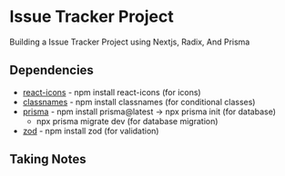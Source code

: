 # Issue Tracker Project

Building a Issue Tracker Project using Nextjs, Radix, And Prisma

<!-- Image Section -->

## Dependencies

-  [react-icons](https://react-icons.github.io/react-icons/) - npm install react-icons (for icons)
-  [classnames](https://www.npmjs.com/package/classnames) - npm install classnames (for conditional classes)
-  [prisma](https://www.prisma.io/) - npm install prisma@latest -> npx prisma init (for database)
   -  npx prisma migrate dev (for database migration)
-  [zod](https://www.npmjs.com/package/zod) - npm install zod (for validation)

## Taking Notes
